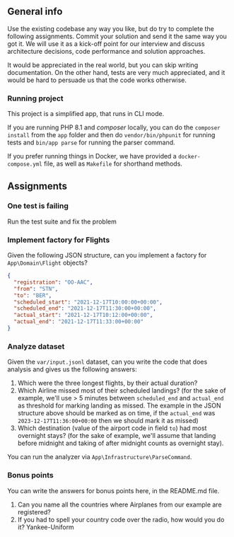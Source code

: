## General info
Use the existing codebase any way you like, but do try to complete the following assignments.
Commit your solution and send it the same way you got it. We will use it as a kick-off point for our interview and 
discuss architecture decisions, code performance and solution approaches.

It would be appreciated in the real world, but you can skip writing documentation. 
On the other hand, tests are very much appreciated, and it would be hard to persuade us that the code works otherwise.

### Running project
This project is a simplified app, that runs in CLI mode. 

If you are running PHP 8.1 and _composer_ locally, you can do the `composer install` from the `app` folder and then do 
`vendor/bin/phpunit` for running tests and `bin/app parse` for running the parser command.

If you prefer running things in Docker, we have provided a `docker-compose.yml` file, as well as `Makefile` for shorthand methods.

## Assignments

### One test is failing
Run the test suite and fix the problem

### Implement factory for Flights
Given the following JSON structure, can you implement a factory for `App\Domain\Flight` objects?

```json
{
  "registration": "OO-AAC",
  "from": "STN",
  "to": "BER",
  "scheduled_start": "2021-12-17T10:00:00+00:00",
  "scheduled_end": "2021-12-17T11:30:00+00:00",
  "actual_start": "2021-12-17T10:12:00+00:00",
  "actual_end": "2021-12-17T11:33:00+00:00"
}
```

### Analyze dataset
Given the `var/input.jsonl` dataset, can you write the code that does analysis and gives us the following answers:
1. Which were the three longest flights, by their actual duration?
2. Which Airline missed most of their scheduled landings? (for the sake of example, we'll use > 5 minutes between `scheduled_end` and `actual_end` as threshold for marking landing as missed. The example in the JSON structure above should be marked as on time, if the `actual_end` was `2023-12-17T11:36:00+00:00` then we should mark it as missed)
3. Which destination (value of the airport code in field `to`) had most overnight stays? (for the sake of example, we'll assume that landing before midnight and taking of after midnight counts as overnight stay).

You can run the analyzer via `App\Infrastructure\ParseCommand`.

### Bonus points

You can write the answers for bonus points here, in the README.md file.
1. Can you name all the countries where Airplanes from our example are registered?
2. If you had to spell your country code over the radio, how would you do it? Yankee-Uniform

